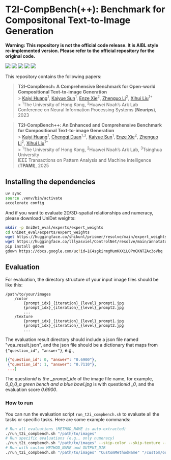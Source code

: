 # T2I-CompBench(++): Benchmark for Compositonal Text-to-Image Generation

<a color='red'>**Warning: This repository is not the official code release. It is AIBL style re-implemented version. Please refer to the official repository for the original code.**</a>

<a href='https://karine-h.github.io/T2I-CompBench-new/'><img src='https://img.shields.io/badge/Project-Page-Green'></a>
<a href='https://ieeexplore.ieee.org/abstract/document/10847875'><img src='https://img.shields.io/badge/T2I--CompBench++-Paper-red'></a>
<a href='https://arxiv.org/pdf/2307.06350v2'><img src='https://img.shields.io/badge/T2I--CompBench-Arxiv-red'></a>
<a href='https://connecthkuhk-my.sharepoint.com/:f:/g/personal/huangky_connect_hku_hk/Er_BhrcMwGREht6gnKGIErMB4egvvKM5ouhmkc0u5ZIKPw'><img src='https://img.shields.io/badge/Dataset-T2I--CompBench++-blue'></a>
<a href='https://connecthkuhk-my.sharepoint.com/:u:/g/personal/huangky_connect_hku_hk/EXEFBTzE6khPlsx2qPMjF9EBQYkE4WC2Z_XQGIjRUevjRQ'><img src='https://img.shields.io/badge/Dataset-Human eval images-purple'></a>

This repository contains the following papers:

> **T2I-CompBench: A Comprehensive Benchmark for Open-world Compositional Text-to-image Generation**<br> > [Kaiyi Huang](https://scholar.google.com/citations?user=dB86D_cAAAAJ&hl=zh-CN&oi=sra)<sup>1</sup>, [Kaiyue Sun](https://scholar.google.com/citations?user=mieuBzUAAAAJ&hl=zh-CN&oi=sra)<sup>1</sup>, [Enze Xie](https://xieenze.github.io/)<sup>2</sup>, [Zhenguo Li](https://scholar.google.com.sg/citations?user=XboZC1AAAAAJ&hl=en)<sup>2</sup>, [Xihui Liu](https://xh-liu.github.io/)<sup>1+</sup><br> > <sup>1</sup>The University of Hong Kong, <sup>2</sup>Huawei Noah’s Ark Lab<br>
> Conference on Neural Information Processing Systems (**Neurips**), 2023

> **T2I-CompBench++: An Enhanced and Comprehensive Benchmark for Compositional Text-to-image Generation**<br> > [Kaiyi Huang](https://scholar.google.com/citations?user=dB86D_cAAAAJ&hl=zh-CN&oi=sra)<sup>1</sup>, [Chengqi Duan](https://scholar.google.com/citations?user=r9qb4ZwAAAAJ&hl=zh-CN&oi=sra)<sup>1,3</sup>, [Kaiyue Sun](https://scholar.google.com/citations?user=mieuBzUAAAAJ&hl=zh-CN&oi=sra)<sup>1</sup>, [Enze Xie](https://xieenze.github.io/)<sup>2</sup>, [Zhenguo Li](https://scholar.google.com.sg/citations?user=XboZC1AAAAAJ&hl=en)<sup>2</sup>, [Xihui Liu](https://xh-liu.github.io/)<sup>1+</sup><br> > <sup>1</sup>The University of Hong Kong, <sup>2</sup>Huawei Noah’s Ark Lab, <sup>3</sup>Tsinghua University<br>
> IEEE Transactions on Pattern Analysis and Machine Intelligence (**TPAMI**), 2025

## Installing the dependencies

```bash
uv sync
source .venv/bin/activate
accelerate config
```

And if you want to evaluate 2D/3D-spatial relationships and numeracy, please download UniDet weights:

```bash
mkdir -p UniDet_eval/experts/expert_weights
cd UniDet_eval/experts/expert_weights
wget https://huggingface.co/shikunl/prismer/resolve/main/expert_weights/Unified_learned_OCIM_RS200_6x%2B2x.pth
wget https://huggingface.co/lllyasviel/ControlNet/resolve/main/annotator/ckpts/dpt_hybrid-midas-501f0c75.pt
pip install gdown
gdown https://docs.google.com/uc?id=1C4sgkirmgMumKXXiLOPmCKNTZAc3oVbq
```

## Evaluation

For evaluation, the directory structure of your input image files should be like this:

```
/path/to/your/images
    /color
        {prompt_idx}_{iteration}_{level}_prompt1.jpg
        {prompt_idx}_{iteration}_{level}_prompt2.jpg
        ...
    /texture
        {prompt_idx}_{iteration}_{level}_prompt1.jpg
        {prompt_idx}_{iteration}_{level}_prompt2.jpg
        ...
```

The evaluation result directory should include a json file named "vqa_result.json", and the json file should be a dictionary that maps from
`{"question_id", "answer"}`, e.g.,

```json
[{"question_id": 0, "answer": "0.6900"},
 {"question_id": 1, "answer": "0.7110"},
 ...]
```

The question*id is the \_prompt_idx* of the image file name, for example, _0_0_0_a green bench and a blue bowl.jpg_ is with question*id \_0*, and the evaluation score _0.6900_.

### How to run

You can run the evaluation script `run_t2i_compbench.sh` to evaluate all the tasks or specific tasks. Here are some example commands:

```bash
# Run all evaluations (METHOD_NAME is auto-extracted)
./run_t2i_compbench.sh "/path/to/images"
# Run specific evaluations (e.g., only numeracy)
./run_t2i_compbench.sh "/path/to/images" --skip-color --skip-texture --skip-complex
# Run with custom METHOD_NAME and OUTPUT_DIR
./run_t2i_compbench.sh "/path/to/images" "CustomMethodName" "/custom/output/dir"
```
